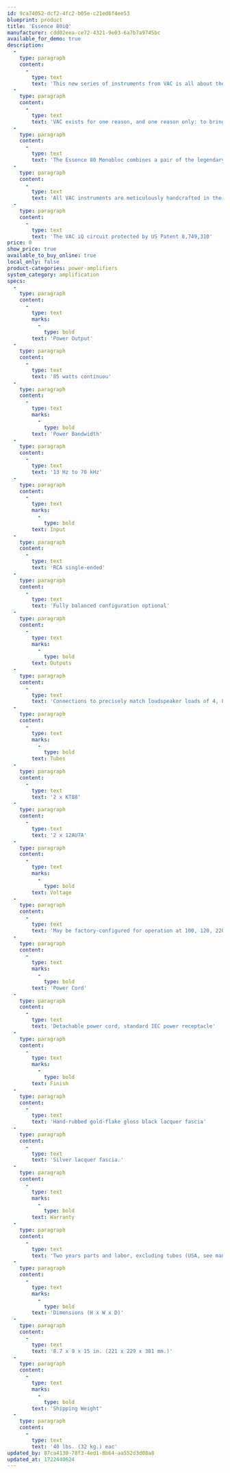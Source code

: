```yaml
---
id: 9ca74052-dcf2-4fc2-b05e-c21ed6f4ee53
blueprint: product
title: 'Essence 80iQ'
manufacturer: cdd02eea-ce72-4321-9e03-6a7b7a9745bc
available_for_demo: true
description:
  -
    type: paragraph
    content:
      -
        type: text
        text: 'This new series of instruments from VAC is all about the essence of music, and the essence of exceptional audio engineering focused on it. These superb components take the essential circuits, premium parts, and construction techniques from our finest models and present them in an elegant, elemental, and essential form.'
  -
    type: paragraph
    content:
      -
        type: text
        text: 'VAC exists for one reason, and one reason only: to bring the wealth of recorded music back with the greatest possible breath of life, to preserve and present the essence of the performance, to allow the artist to connect with you, today, now, right where you are.'
  -
    type: paragraph
    content:
      -
        type: text
        text: 'The Essence 80 Monobloc combines a pair of the legendary Gold Lion KT88 beam power tubes with our patented iQ Continuous Automatic Bias System and a massive 14 pound power transformer to deliver a vivid, lifelike sound that practically leaps from the loudspeakers. Two 12AU7 twin triodes operating in a Class A1 direct coupled configuration form the input and driver circuit. Premium rhodium plated binding posts provide connections for speakers of 4, 8, or 16 ohms.'
  -
    type: paragraph
    content:
      -
        type: text
        text: 'All VAC instruments are meticulously handcrafted in the United States for heirloom quality. Ask your dealer for an audition today.'
  -
    type: paragraph
    content:
      -
        type: text
        text: 'The VAC iQ circuit protected by US Patent 8,749,310'
price: 0
show_price: true
available_to_buy_online: true
local_only: false
product-categories: power-amplifiers
system_category: amplification
specs:
  -
    type: paragraph
    content:
      -
        type: text
        marks:
          -
            type: bold
        text: 'Power Output'
  -
    type: paragraph
    content:
      -
        type: text
        text: '85 watts continuou'
  -
    type: paragraph
    content:
      -
        type: text
        marks:
          -
            type: bold
        text: 'Power Bandwidth'
  -
    type: paragraph
    content:
      -
        type: text
        text: '13 Hz to 70 kHz'
  -
    type: paragraph
    content:
      -
        type: text
        marks:
          -
            type: bold
        text: Input
  -
    type: paragraph
    content:
      -
        type: text
        text: 'RCA single-ended'
  -
    type: paragraph
    content:
      -
        type: text
        text: 'Fully balanced configuration optional'
  -
    type: paragraph
    content:
      -
        type: text
        marks:
          -
            type: bold
        text: Outputs
  -
    type: paragraph
    content:
      -
        type: text
        text: 'Connections to precisely match loudspeaker loads of 4, 8 and 16 ohms'
  -
    type: paragraph
    content:
      -
        type: text
        marks:
          -
            type: bold
        text: Tubes
  -
    type: paragraph
    content:
      -
        type: text
        text: '2 x KT88'
  -
    type: paragraph
    content:
      -
        type: text
        text: '2 x 12AU7A'
  -
    type: paragraph
    content:
      -
        type: text
        marks:
          -
            type: bold
        text: Voltage
  -
    type: paragraph
    content:
      -
        type: text
        text: 'May be factory-configured for operation at 100, 120, 220, or 230/240 volts'
  -
    type: paragraph
    content:
      -
        type: text
        marks:
          -
            type: bold
        text: 'Power Cord'
  -
    type: paragraph
    content:
      -
        type: text
        text: 'Detachable power cord, standard IEC power receptacle'
  -
    type: paragraph
    content:
      -
        type: text
        marks:
          -
            type: bold
        text: Finish
  -
    type: paragraph
    content:
      -
        type: text
        text: 'Hand-rubbed gold-flake gloss black lacquer fascia'
  -
    type: paragraph
    content:
      -
        type: text
        text: 'Silver lacquer fascia.'
  -
    type: paragraph
    content:
      -
        type: text
        marks:
          -
            type: bold
        text: Warranty
  -
    type: paragraph
    content:
      -
        type: text
        text: 'Two years parts and labor, excluding tubes (USA, see manual for full details)'
  -
    type: paragraph
    content:
      -
        type: text
        marks:
          -
            type: bold
        text: 'Dimensions (H x W x D)'
  -
    type: paragraph
    content:
      -
        type: text
        text: '8.7 x 9 x 15 in. (221 x 229 x 381 mm.)'
  -
    type: paragraph
    content:
      -
        type: text
        marks:
          -
            type: bold
        text: 'Shipping Weight'
  -
    type: paragraph
    content:
      -
        type: text
        text: '40 lbs. (32 kg.) eac'
updated_by: 87ca4130-78f3-4ed1-8b64-aa552d3d08a8
updated_at: 1722440624
---
```

